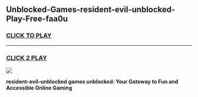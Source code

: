 
## Unblocked-Games-resident-evil-unblocked-Play-Free-faa0u
<h3>
<a href="https://premium76.site?title=resident-evil-unblocked&ref=18A1">CLICK TO PLAY</a></h3>
<hr>

<h3>
<a href="https://premium76.site?title=resident-evil-unblocked&ref=18A1">CLICK 2 PLAY</a>
  
</h3>

<a href="https://premium76.site?title=resident-evil-unblocked&ref=18A1"><img src="https://clearcache.store/games.png"></a>


**resident-evil-unblocked games unblocked: Your Gateway to Fun and Accessible Online Gaming**
